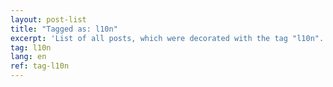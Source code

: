 ```yaml
---
layout: post-list
title: "Tagged as: l10n"
excerpt: 'List of all posts, which were decorated with the tag "l10n".'  
tag: l10n
lang: en
ref: tag-l10n
---
```

